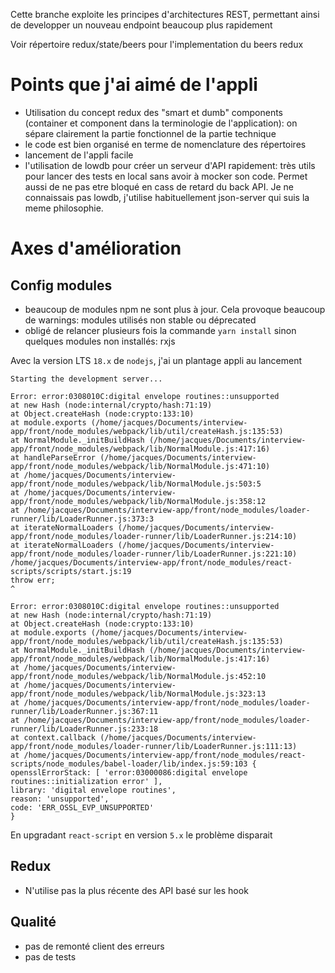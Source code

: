 Cette branche exploite les principes d'architectures REST, permettant ainsi de developper un nouveau endpoint beaucoup plus rapidement

Voir répertoire redux/state/beers pour l'implementation du beers redux


# Points que j'ai aimé de l'appli

* Utilisation du concept redux des "smart et dumb" components (container et component dans la terminologie de l'application): on sépare clairement la partie fonctionnel de la partie technique
* le code est bien organisé en terme de nomenclature des répertoires
* lancement de l'appli facile
* l'utilisation de lowdb pour créer un serveur d'API rapidement: très utils pour lancer des tests en local sans avoir à mocker son code. Permet aussi de ne pas etre bloqué en cass de retard du back API. Je ne connaissais pas lowdb, j'utilise habituellement json-server qui suis la meme philosophie.


# Axes d'amélioration

## Config modules

* beaucoup de modules npm ne sont plus à jour. Cela provoque beaucoup de warnings: modules utilisés non stable ou déprecated
* obligé de relancer plusieurs fois la commande `yarn install` sinon quelques modules non installés: rxjs

Avec la version LTS `18.x` de `nodejs`, j'ai un plantage appli au lancement

```
Starting the development server...

Error: error:0308010C:digital envelope routines::unsupported
at new Hash (node:internal/crypto/hash:71:19)
at Object.createHash (node:crypto:133:10)
at module.exports (/home/jacques/Documents/interview-app/front/node_modules/webpack/lib/util/createHash.js:135:53)
at NormalModule._initBuildHash (/home/jacques/Documents/interview-app/front/node_modules/webpack/lib/NormalModule.js:417:16)
at handleParseError (/home/jacques/Documents/interview-app/front/node_modules/webpack/lib/NormalModule.js:471:10)
at /home/jacques/Documents/interview-app/front/node_modules/webpack/lib/NormalModule.js:503:5
at /home/jacques/Documents/interview-app/front/node_modules/webpack/lib/NormalModule.js:358:12
at /home/jacques/Documents/interview-app/front/node_modules/loader-runner/lib/LoaderRunner.js:373:3
at iterateNormalLoaders (/home/jacques/Documents/interview-app/front/node_modules/loader-runner/lib/LoaderRunner.js:214:10)
at iterateNormalLoaders (/home/jacques/Documents/interview-app/front/node_modules/loader-runner/lib/LoaderRunner.js:221:10)
/home/jacques/Documents/interview-app/front/node_modules/react-scripts/scripts/start.js:19
throw err;
^

Error: error:0308010C:digital envelope routines::unsupported
at new Hash (node:internal/crypto/hash:71:19)
at Object.createHash (node:crypto:133:10)
at module.exports (/home/jacques/Documents/interview-app/front/node_modules/webpack/lib/util/createHash.js:135:53)
at NormalModule._initBuildHash (/home/jacques/Documents/interview-app/front/node_modules/webpack/lib/NormalModule.js:417:16)
at /home/jacques/Documents/interview-app/front/node_modules/webpack/lib/NormalModule.js:452:10
at /home/jacques/Documents/interview-app/front/node_modules/webpack/lib/NormalModule.js:323:13
at /home/jacques/Documents/interview-app/front/node_modules/loader-runner/lib/LoaderRunner.js:367:11
at /home/jacques/Documents/interview-app/front/node_modules/loader-runner/lib/LoaderRunner.js:233:18
at context.callback (/home/jacques/Documents/interview-app/front/node_modules/loader-runner/lib/LoaderRunner.js:111:13)
at /home/jacques/Documents/interview-app/front/node_modules/react-scripts/node_modules/babel-loader/lib/index.js:59:103 {
opensslErrorStack: [ 'error:03000086:digital envelope routines::initialization error' ],
library: 'digital envelope routines',
reason: 'unsupported',
code: 'ERR_OSSL_EVP_UNSUPPORTED'
}
```

En upgradant `react-script` en version `5.x` le problème disparait


## Redux

* N'utilise pas la plus récente des API basé sur les hook

## Qualité

* pas de remonté client des erreurs
* pas de tests


